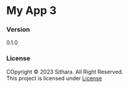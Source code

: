 # My App 3

### Version
0.1.0

### License
COpyright &copy; 2023 Sithara. All Right Reserved. <br>
This project is licensed under [License](License.txt)
